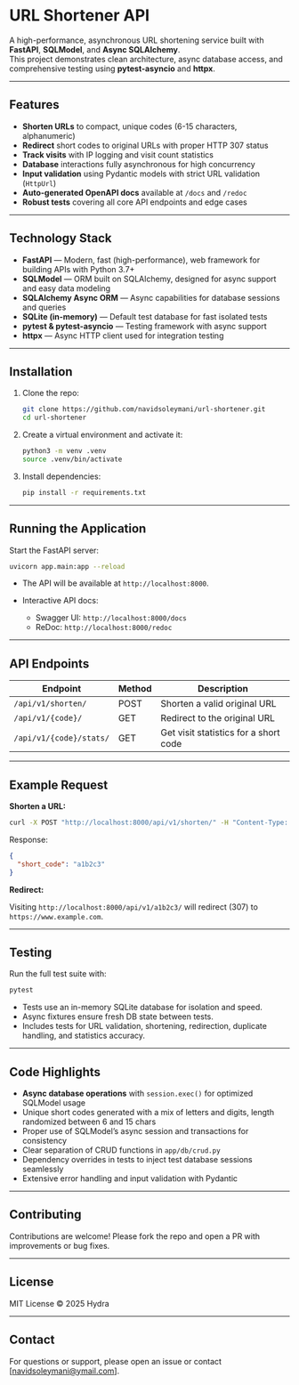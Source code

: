 # URL Shortener API

A high-performance, asynchronous URL shortening service built with **FastAPI**, **SQLModel**, and **Async SQLAlchemy**.  
This project demonstrates clean architecture, async database access, and comprehensive testing using **pytest-asyncio** and **httpx**.

---

## Features

- **Shorten URLs** to compact, unique codes (6-15 characters, alphanumeric)
- **Redirect** short codes to original URLs with proper HTTP 307 status
- **Track visits** with IP logging and visit count statistics
- **Database** interactions fully asynchronous for high concurrency
- **Input validation** using Pydantic models with strict URL validation (`HttpUrl`)
- **Auto-generated OpenAPI docs** available at `/docs` and `/redoc`
- **Robust tests** covering all core API endpoints and edge cases

---

## Technology Stack

- **FastAPI** — Modern, fast (high-performance), web framework for building APIs with Python 3.7+
- **SQLModel** — ORM built on SQLAlchemy, designed for async support and easy data modeling
- **SQLAlchemy Async ORM** — Async capabilities for database sessions and queries
- **SQLite (in-memory)** — Default test database for fast isolated tests
- **pytest & pytest-asyncio** — Testing framework with async support
- **httpx** — Async HTTP client used for integration testing

---

## Installation

1. Clone the repo:
   ```bash
   git clone https://github.com/navidsoleymani/url-shortener.git
   cd url-shortener


2. Create a virtual environment and activate it:

   ```bash
   python3 -m venv .venv
   source .venv/bin/activate
   ```

3. Install dependencies:

   ```bash
   pip install -r requirements.txt
   ```

---

## Running the Application

Start the FastAPI server:

```bash
uvicorn app.main:app --reload
```

* The API will be available at `http://localhost:8000`.
* Interactive API docs:

  * Swagger UI: `http://localhost:8000/docs`
  * ReDoc: `http://localhost:8000/redoc`

---

## API Endpoints

| Endpoint                | Method | Description                           |
| ----------------------- | ------ | ------------------------------------- |
| `/api/v1/shorten/`      | POST   | Shorten a valid original URL          |
| `/api/v1/{code}/`       | GET    | Redirect to the original URL          |
| `/api/v1/{code}/stats/` | GET    | Get visit statistics for a short code |

---

## Example Request

**Shorten a URL:**

```bash
curl -X POST "http://localhost:8000/api/v1/shorten/" -H "Content-Type: application/json" -d '{"original_url": "https://www.example.com"}'
```

Response:

```json
{
  "short_code": "a1b2c3"
}
```

**Redirect:**

Visiting `http://localhost:8000/api/v1/a1b2c3/` will redirect (307) to `https://www.example.com`.

---

## Testing

Run the full test suite with:

```bash
pytest
```

* Tests use an in-memory SQLite database for isolation and speed.
* Async fixtures ensure fresh DB state between tests.
* Includes tests for URL validation, shortening, redirection, duplicate handling, and statistics accuracy.

---

## Code Highlights

* **Async database operations** with `session.exec()` for optimized SQLModel usage
* Unique short codes generated with a mix of letters and digits, length randomized between 6 and 15 chars
* Proper use of SQLModel’s async session and transactions for consistency
* Clear separation of CRUD functions in `app/db/crud.py`
* Dependency overrides in tests to inject test database sessions seamlessly
* Extensive error handling and input validation with Pydantic

---

## Contributing

Contributions are welcome! Please fork the repo and open a PR with improvements or bug fixes.

---

## License

MIT License © 2025 Hydra

---

## Contact

For questions or support, please open an issue or contact \[[navidsoleymani@ymail.com](mailto:navidsoleymani@ymail.com)].


